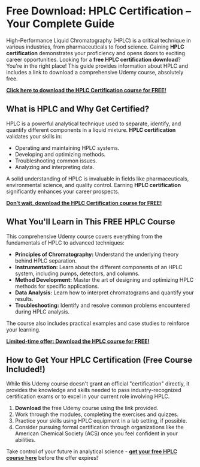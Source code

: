 # Free Download: HPLC Certification – Your Complete Guide

High-Performance Liquid Chromatography (HPLC) is a critical technique in various industries, from pharmaceuticals to food science. Gaining **HPLC certification** demonstrates your proficiency and opens doors to exciting career opportunities. Looking for a **free HPLC certification download**? You're in the right place! This guide provides information about HPLC and includes a link to download a comprehensive Udemy course, absolutely free.

[**Click here to download the HPLC Certification course for FREE!**](https://udemywork.com/hplc-certification)

## What is HPLC and Why Get Certified?

HPLC is a powerful analytical technique used to separate, identify, and quantify different components in a liquid mixture. **HPLC certification** validates your skills in:

*   Operating and maintaining HPLC systems.
*   Developing and optimizing methods.
*   Troubleshooting common issues.
*   Analyzing and interpreting data.

A solid understanding of HPLC is invaluable in fields like pharmaceuticals, environmental science, and quality control. Earning **HPLC certification** significantly enhances your career prospects.

[**Don't wait, download the HPLC Certification course for FREE!**](https://udemywork.com/hplc-certification)

## What You'll Learn in This FREE HPLC Course

This comprehensive Udemy course covers everything from the fundamentals of HPLC to advanced techniques:

*   **Principles of Chromatography:** Understand the underlying theory behind HPLC separation.
*   **Instrumentation:** Learn about the different components of an HPLC system, including pumps, detectors, and columns.
*   **Method Development:** Master the art of designing and optimizing HPLC methods for specific applications.
*   **Data Analysis:** Learn how to interpret chromatograms and quantify your results.
*   **Troubleshooting:** Identify and resolve common problems encountered during HPLC analysis.

The course also includes practical examples and case studies to reinforce your learning.

[**Limited-time offer: Download the HPLC course for FREE!**](https://udemywork.com/hplc-certification)

## How to Get Your HPLC Certification (Free Course Included!)

While this Udemy course doesn't grant an official "certification" directly, it provides the knowledge and skills needed to pass industry-recognized certification exams or to excel in your current role involving HPLC.

1.  **Download** the free Udemy course using the link provided.
2.  Work through the modules, completing the exercises and quizzes.
3.  Practice your skills using HPLC equipment in a lab setting, if possible.
4.  Consider pursuing formal certification through organizations like the American Chemical Society (ACS) once you feel confident in your abilities.

Take control of your future in analytical science - **[get your free HPLC course here](https://udemywork.com/hplc-certification)** before the offer expires!
